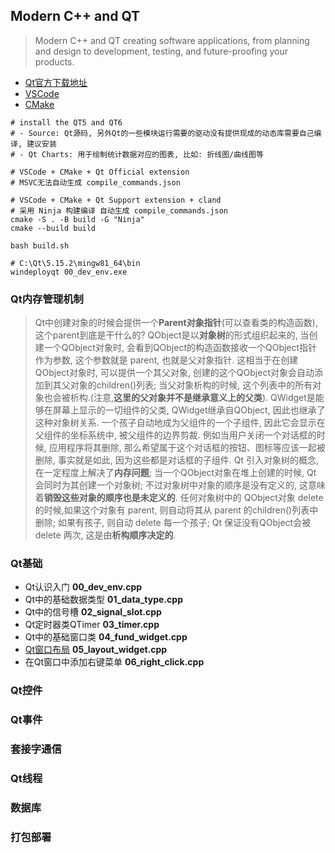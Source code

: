 ## Modern C++ and QT

> Modern C++ and QT creating software applications, from planning and design to development, testing, and future-proofing your products.

- [Qt官方下载地址](https://download.qt.io/archive/qt/)
- [VSCode](https://code.visualstudio.com/download)
- [CMake](https://cmake.org/download/)

```shell
# install the QT5 and QT6
# - Source: Qt源码, 另外Qt的一些模块运行需要的驱动没有提供现成的动态库需要自己编译, 建议安装
# - Qt Charts: 用于绘制统计数据对应的图表, 比如: 折线图/曲线图等

# VSCode + CMake + Qt Official extension
# MSVC无法自动生成 compile_commands.json

# VSCode + CMake + Qt Support extension + cland
# 采用 Ninja 构建编译 自动生成 compile_commands.json
cmake -S . -B build -G "Ninja"
cmake --build build

bash build.sh

# C:\Qt\5.15.2\mingw81_64\bin
windeployqt 00_dev_env.exe
```

### Qt内存管理机制

> Qt中创建对象的时候会提供一个**Parent对象指针**(可以查看类的构造函数),这个parent到底是干什么的? QObject是以**对象树**的形式组织起来的, 当创建一个QObject对象时, 会看到QObject的构造函数接收一个QObject指针作为参数, 这个参数就是 parent, 也就是父对象指针. 这相当于在创建QObject对象时, 可以提供一个其父对象, 创建的这个QObject对象会自动添加到其父对象的children()列表; 当父对象析构的时候, 这个列表中的所有对象也会被析构.(注意,**这里的父对象并不是继承意义上的父类**). QWidget是能够在屏幕上显示的一切组件的父类, QWidget继承自QObject, 因此也继承了这种对象树关系. 一个孩子自动地成为父组件的一个子组件, 因此它会显示在父组件的坐标系统中, 被父组件的边界剪裁. 例如当用户关闭一个对话框的时候, 应用程序将其删除, 那么希望属于这个对话框的按钮、图标等应该一起被删除, 事实就是如此, 因为这些都是对话框的子组件. Qt 引入对象树的概念, 在一定程度上解决了**内存问题**; 当一个QObject对象在堆上创建的时候, Qt 会同时为其创建一个对象树; 不过对象树中对象的顺序是没有定义的, 这意味着**销毁这些对象的顺序也是未定义的**. 任何对象树中的 QObject对象 delete 的时候,如果这个对象有 parent, 则自动将其从 parent 的children()列表中删除; 如果有孩子, 则自动 delete 每一个孩子; Qt 保证没有QObject会被 delete 两次, 这是由**析构顺序决定的**.


### Qt基础
- Qt认识入门 **00_dev_env.cpp**
- Qt中的基础数据类型 **01_data_type.cpp**
- Qt中的信号槽 **02_signal_slot.cpp**
- Qt定时器类QTimer **03_timer.cpp**
- Qt中的基础窗口类 **04_fund_widget.cpp**
- [Qt窗口布局](https://subingwen.cn/qt/qt-layout/#2-4-%E5%B8%83%E5%B1%80%E5%B1%9E%E6%80%A7%E8%AE%BE%E7%BD%AE) **05_layout_widget.cpp**
- 在Qt窗口中添加右键菜单 **06_right_click.cpp**

### Qt控件

### Qt事件

### 套接字通信

### Qt线程

### 数据库

### 打包部署

